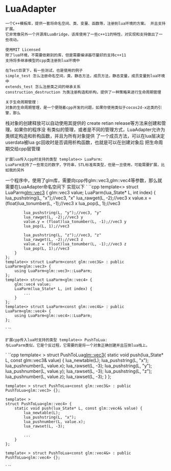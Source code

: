 # LuaAdapter
    一个C++模板库，提供一套将命名空间、类、变量、函数等，注册到lua环境的方案。 并且支持扩展。
    它非常像另外一个开源库LuaBridge，该库使用了一些c++11的特性，对实现和支持做出了一些改动。

    使用MIT Licensed
    除了lua环境，不需要依赖别的库，但是需要编译器尽量好的支持c++11
    支持将多继承模型的cpp类注册到lua环境中

    在Test目录下，有一些测试，也是使用的例子
    simple_test 怎么注册命名空间，类，静态方法，成员方法，静态变量，成员变量到lua环境中
    extends_test 怎么注册类之间的继承关系
    construction_destruction 为类注册构造和析构，提供了一种策略来进行生命周期管理

    关于生命周期管理：
    对象的生命周期管理，是一个便随着cpp开发的问题，如果你使用类似于cocos2d-x这类的引擎，那么
栈对象的创建释放可以自动使用其提供的 create retian release等方法来创建和管理。如果你的程序没
有类似的管理，或者是不同的管理方式，LuaAdapter允许为类绑定构造和析构函数，并且为所有对象提供
了一个成员方法，可以在lua层决定userdata被lua gc回收时是否调用析构函数，也就是可以在创建对象后
把生命周期交给cpp层管理
	

    扩展lua传入cpp时支持的类型 template<> LuaParm:
    LuaParm支持了一些常见的数字，字符串，STL标准库类型，但是一旦使用，可能需要扩展，比如我的另外
一个程序中，使用了glm库，需要向cpp传glm::vec3,glm::vec4等参数，那么就需要在LuaAdapter命名空间下
实现以下
` ``cpp
	template<> struct LuaParm<glm::vec3> {
		glm::vec3 value;
		LuaParm(lua_State* L, int index) {
			lua_pushstring(L, "x");//vec3, "x"
			lua_rawget(L, -2);//vec3 x
			value.x = (float)lua_tonumber(L, -1);//vec3 x
			lua_pop(L, 1);//vec3

			lua_pushstring(L, "y");//vec3, "y"
			lua_rawget(L, -2);//vec3 y
			value.y = (float)lua_tonumber(L, -1);//vec3 y
			lua_pop(L, 1);//vec3

			lua_pushstring(L, "z");//vec3, "z"
			lua_rawget(L, -2);//vec3 z
			value.z = (float)lua_tonumber(L, -1);//vec3 z
			lua_pop(L, 1);//vec3
		}
	};
	template<> struct LuaParm<const glm::vec3&> : public LuaParm<glm::vec3> {
		using LuaParm<glm::vec3>::LuaParm;
	};
	template<> struct LuaParm<glm::vec4> {
		glm::vec4 value;
		LuaParm(lua_State* L, int index) {
			...
		}
	};
	template<> struct LuaParm<const glm::vec4&> : public LuaParm<glm::vec4> {
		using LuaParm<glm::vec4>::LuaParm;
	};
` ``

    扩展cpp传入lua时支持的类型 template<> PushToLua:
    与LuaParm类似，它是个反过程，它需要的是将一个对象正确创建并且压倒lua栈上。
` ``cpp
    template< >
	struct PushToLua<glm::vec3>{
		static void push(lua_State* L, const glm::vec3& value) {
			lua_newtable(L);
			lua_pushstring(L, "x");
			lua_pushnumber(L, value.x);
			lua_rawset(L, -3);
			lua_pushstring(L, "y");
			lua_pushnumber(L, value.y);
			lua_rawset(L, -3);
			lua_pushstring(L, "z");
			lua_pushnumber(L, value.z);
			lua_rawset(L, -3);
		}
	};

	template< > struct PushToLua<const glm::vec3&> : public PushToLua<glm::vec3> {};

    template< >
	struct PushToLua<glm::vec4> {
		static void push(lua_State* L, const glm::vec4& value) {
			lua_newtable(L);
			lua_pushstring(L, "x");
			lua_pushnumber(L, value.x);
			lua_rawset(L, -3);

			...
		}
	};

	template< > struct PushToLua<const glm::vec4&> : public PushToLua<glm::vec4> {};
` ``

